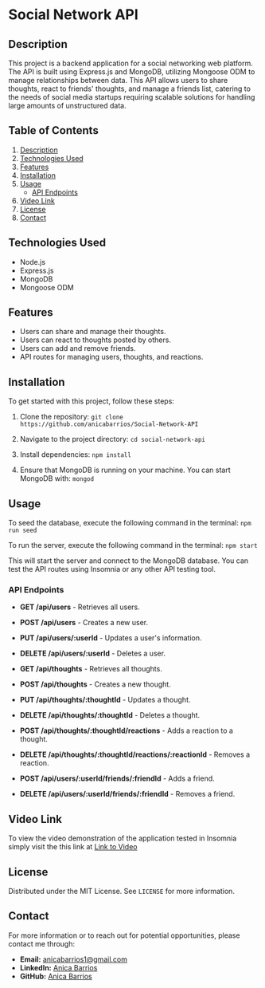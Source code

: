 # Social Network API

## Description

This project is a backend application for a social networking web platform. The API is built using Express.js and MongoDB, utilizing Mongoose ODM to manage relationships between data. This API allows users to share thoughts, react to friends' thoughts, and manage a friends list, catering to the needs of social media startups requiring scalable solutions for handling large amounts of unstructured data.<br>

## Table of Contents
1. [Description](#description)
2. [Technologies Used](#technologies-used)
3. [Features](#features)
4. [Installation](#installation)
5. [Usage](#usage)
   - [API Endpoints](#api-endpoints)
6. [Video Link](#video-link)
7. [License](#license)
8. [Contact](#contact)

## Technologies Used

- Node.js
- Express.js
- MongoDB
- Mongoose ODM

## Features

- Users can share and manage their thoughts.
- Users can react to thoughts posted by others.
- Users can add and remove friends.
- API routes for managing users, thoughts, and reactions.

## Installation

To get started with this project, follow these steps:

1. Clone the repository:
`git clone https://github.com/anicabarrios/Social-Network-API`

2. Navigate to the project directory:
`cd social-network-api`

3. Install dependencies:
`npm install`

4. Ensure that MongoDB is running on your machine. You can start MongoDB with:
`mongod`

## Usage

To seed the database, execute the following command in the terminal:
`npm run seed`

To run the server, execute the following command in the terminal:
`npm start`

This will start the server and connect to the MongoDB database. You can test the API routes using Insomnia or any other API testing tool.

### API Endpoints

- **GET /api/users** - Retrieves all users.
- **POST /api/users** - Creates a new user.
- **PUT /api/users/:userId** - Updates a user's information.
- **DELETE /api/users/:userId** - Deletes a user.

- **GET /api/thoughts** - Retrieves all thoughts.
- **POST /api/thoughts** - Creates a new thought.
- **PUT /api/thoughts/:thoughtId** - Updates a thought.
- **DELETE /api/thoughts/:thoughtId** - Deletes a thought.

- **POST /api/thoughts/:thoughtId/reactions** - Adds a reaction to a thought.
- **DELETE /api/thoughts/:thoughtId/reactions/:reactionId** - Removes a reaction.

- **POST /api/users/:userId/friends/:friendId** - Adds a friend.
- **DELETE /api/users/:userId/friends/:friendId** - Removes a friend.

## Video Link

To view the video demonstration of the application tested in Insomnia simply visit the this link at [Link to Video](https://drive.google.com/file/d/1UjaJSPfj7oNrCKTWCw1D2uLFSW3zHo6q/view)

## License

Distributed under the MIT License. See `LICENSE` for more information.

## Contact

For more information or to reach out for potential opportunities, please contact me through:

- **Email:** [anicabarrios1@gmail.com](mailto:anicabarrios1@gmail.com)
- **LinkedIn:** [Anica Barrios](https://www.linkedin.com/in/anica-barrios-b104062ab/)
- **GitHub:** [Anica Barrios](https://github.com/anicabarrios)

